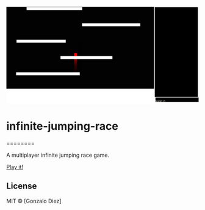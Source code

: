 ![early screenshot](screenshot.png)

# infinite-jumping-race
========

A multiplayer infinite jumping race game.

[Play it!](http://infinite-jumping-race.herokuapp.com/)

## License

MIT © [Gonzalo Diez]
